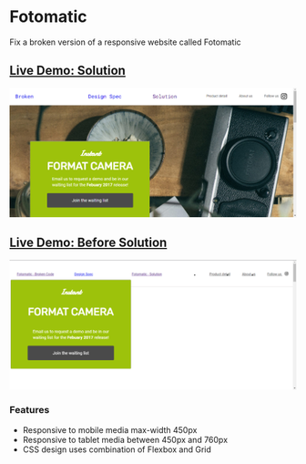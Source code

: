 # Fotomatic
Fix a broken version of a responsive website called Fotomatic

## <a href="https://daryldelrosario.github.io/fotomatic/daryl-solution.html">Live Demo: Solution</a>

<kbd><img src="resources/images/live-demo-screenshot.png" alt="live demo screenshot"></kbd>

## <a href="https://daryldelrosario.github.io/fotomatic.html">Live Demo: Before Solution</a>   

<kbd><img src="resources/images/fotomatic-broken.png" alt="fotomatic before solution screenshot"></kbd>   

### Features
* Responsive to mobile media max-width 450px
* Responsive to tablet media between 450px and 760px
* CSS design uses combination of Flexbox and Grid
